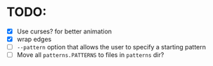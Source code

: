 # TODO:

* [x] Use curses? for better animation
* [x] wrap edges
* [ ] `--pattern` option that allows the user to specify a starting pattern
* [ ] Move all `patterns.PATTERNS` to files in `patterns` dir?
